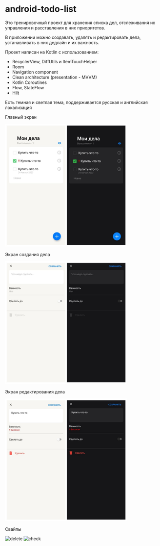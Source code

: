 # android-todo-list

Это тренировочный проект для хранения списка дел, отслеживания их управления и расставления в них приоритетов.

В приложении можно создавать, удалять и редактировать дела, устанавливать в них дедлайн и их важность.

Проект написан на Kotlin с использованием:
* RecyclerView, DiffUtils и ItemTouchHelper
* Room
* Navigation component
* Clean architecture (presentation - MVVM)
* Kotlin Coroutines
* Flow, StateFlow
* Hilt

Есть темная и светлая тема, поддерживается русская и английская локализация

Главный экран

<img src="/assets/list.jpg" alt="list" width="400"/>

Экран создания дела

<img src="/assets/create.jpg" alt="create" width="400"/>

Экран редактирования дела

<img src="/assets/edit.jpg" alt="edit" width="400"/>

Свайпы

<img src="/assets/delete.png" alt="delete" width="400"/>
<img src="/assets/check.png" alt="check" width="400"/>

